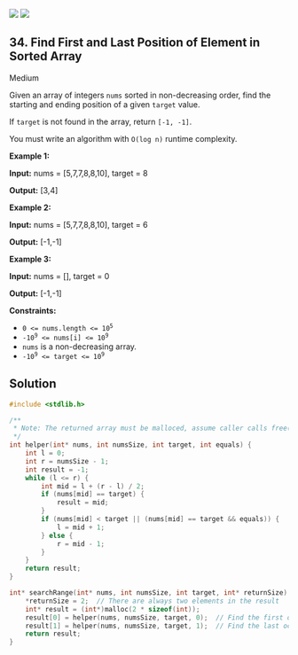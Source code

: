 [![](https://img.shields.io/github/stars/javadev/LeetCode-in-All?label=Stars&style=flat-square)](https://github.com/javadev/LeetCode-in-All)
[![](https://img.shields.io/github/forks/javadev/LeetCode-in-All?label=Fork%20me%20on%20GitHub%20&style=flat-square)](https://github.com/javadev/LeetCode-in-All/fork)

## 34\. Find First and Last Position of Element in Sorted Array

Medium

Given an array of integers `nums` sorted in non-decreasing order, find the starting and ending position of a given `target` value.

If `target` is not found in the array, return `[-1, -1]`.

You must write an algorithm with `O(log n)` runtime complexity.

**Example 1:**

**Input:** nums = [5,7,7,8,8,10], target = 8

**Output:** [3,4]

**Example 2:**

**Input:** nums = [5,7,7,8,8,10], target = 6

**Output:** [-1,-1]

**Example 3:**

**Input:** nums = [], target = 0

**Output:** [-1,-1]

**Constraints:**

*   <code>0 <= nums.length <= 10<sup>5</sup></code>
*   <code>-10<sup>9</sup> <= nums[i] <= 10<sup>9</sup></code>
*   `nums` is a non-decreasing array.
*   <code>-10<sup>9</sup> <= target <= 10<sup>9</sup></code>

## Solution

```c
#include <stdlib.h>

/**
 * Note: The returned array must be malloced, assume caller calls free().
 */
int helper(int* nums, int numsSize, int target, int equals) {
    int l = 0;
    int r = numsSize - 1;
    int result = -1;
    while (l <= r) {
        int mid = l + (r - l) / 2;
        if (nums[mid] == target) {
            result = mid;
        }
        if (nums[mid] < target || (nums[mid] == target && equals)) {
            l = mid + 1;
        } else {
            r = mid - 1;
        }
    }
    return result;
}

int* searchRange(int* nums, int numsSize, int target, int* returnSize) {
    *returnSize = 2;  // There are always two elements in the result
    int* result = (int*)malloc(2 * sizeof(int));
    result[0] = helper(nums, numsSize, target, 0);  // Find the first occurrence
    result[1] = helper(nums, numsSize, target, 1);  // Find the last occurrence
    return result;
}
```